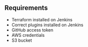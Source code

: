 

## Requirements

* Terraform installed on Jenkins
* Correct plugins installed on Jenkins
* GitHub access token
* AWS credentials
* S3 bucket

